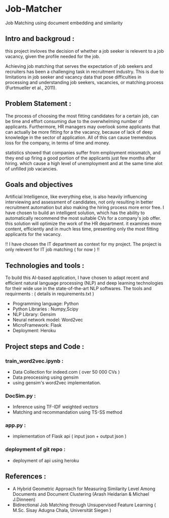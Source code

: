 # Job-Matcher
Job Matching using document embedding and similarity

## Intro and backgroud :
this project invloves the decision of whether a job seeker is relevent to a job vacancy, given the profile needed for the job.

Achieving job matching that serves the expectation of job seekers and recruiters has been a challenging task in recruitment industry. 
This is due to limitations in job seeker and vacancy data that pose difficulties in processing and understanding 
job seekers, vacancies, or matching process (Furtmueller et al., 2011).

## Problem Statement :
The process of choosing the most fitting candidates for a certain job, can be time and effort consuming due to the overwhelming
number of applicants. Furthermore, HR managers may overlook some applicants that can actually be more fitting for a the vacancy, because of lack of deep knowledge in the sector of application. All of this can cause tremendous loss for the company, in terms of time and money.

statistics showed that companies suffer from employment missmatch, and they end up firing a good portion of the applicants just few months after hiring. which cause a high level of unemployment and at the same time alot of unfilled job vacancies.

## Goals and objectives
Artificial Intelligence, like everything else, is also heavily influencing interviewing and assessment of candidates, not only 
resulting in better recruitment automation but also making the hiring process more error free.
I have chosen to build an intelligent solution, which has the ability to automatically recommend the most suitable CVs for 
a company's job offer.
this solution will optimize the work of the HR department. it examines more content, efficiently and in much less time, presenting 
only the most fitting applicants for the vacancy.  

!! I have chosen the IT department as context for my project. The project is only relevent for IT job matching ( for now ) !!

## Technologies and tools :
To build this AI-based application, I have chosen to adapt recent and efficient natural language processing (NLP) and deep learning 
technologies for their wide use in the state-of-the-art NLP softwares. 
The tools and requirments : ( details in requirements.txt )
- Programming language: Python
- Python Libraries : Numpy,Scipy
- NLP Library: Gensim
- Neural network model: Word2vec
- MicroFramework: Flask 
- Deployment: Heroku

## Project steps and Code :
### train_word2vec.ipynb :
 - Data Collection for indeed.com ( over 50 000 CVs )
 - Data preocessing using gensim
 - using gensim's word2vec implementation.
### DocSim.py :
 - Inference using TF-IDF weighted vectors
 - Matching and recommandation using TS-SS method
### app.py :
 - implementation of Flask api ( input json + output json )
### deployment of git repo :
 - deployment of api using heroku

## References :
- A Hybrid Geometric Approach for Measuring Similarity Level Among Documents and Document Clustering (Arash Heidarian & Michael J.Dinneen)
- Bidirectional Job Matching through Unsupervised Feature Learning ( M.Sc. Sisay Adugna Chala, Universität Siegen )

